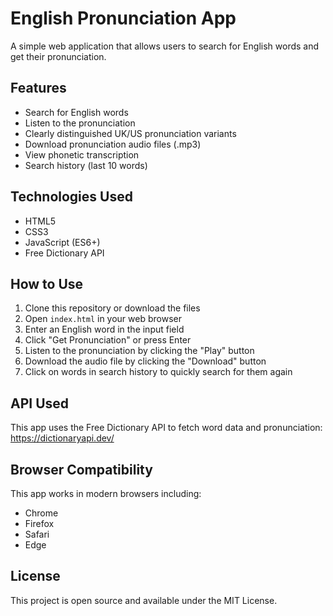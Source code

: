 # English Pronunciation App

A simple web application that allows users to search for English words and get their pronunciation.

## Features

- Search for English words
- Listen to the pronunciation
- Clearly distinguished UK/US pronunciation variants
- Download pronunciation audio files (.mp3)
- View phonetic transcription
- Search history (last 10 words)

## Technologies Used

- HTML5
- CSS3
- JavaScript (ES6+)
- Free Dictionary API

## How to Use

1. Clone this repository or download the files
2. Open `index.html` in your web browser
3. Enter an English word in the input field
4. Click "Get Pronunciation" or press Enter
5. Listen to the pronunciation by clicking the "Play" button
6. Download the audio file by clicking the "Download" button
7. Click on words in search history to quickly search for them again

## API Used

This app uses the Free Dictionary API to fetch word data and pronunciation:
https://dictionaryapi.dev/

## Browser Compatibility

This app works in modern browsers including:
- Chrome
- Firefox
- Safari
- Edge

## License

This project is open source and available under the MIT License.
